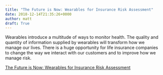 ```yaml
---
title: "The Future is Now: Wearables for Insurance Risk Assessment"
date: 2018-12-14T21:35:26+0000
author: matt
draft: True
---
```

Wearables introduce a multitude of ways to monitor health. The quality and quantity of information supplied by wearables will transform how we manage our lives. There is a huge opportunity for life insurance companies to change the way we interact with our customers and to improve how we manage risk.

[ The Future is Now: Wearables for Insurance Risk Assessment ]( https://www.munichre.com/site/marclife-mobile/get/documents_E-2015743317/marclife/assset.marclife/Documents/Publications/Wearables/The_Future_is_Now_Wearables_for_insurance_risk_assessment.pdf )
